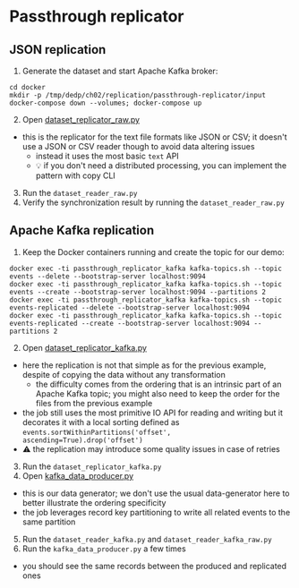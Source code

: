# Passthrough replicator
## JSON replication

1. Generate the dataset and start Apache Kafka broker:
```
cd docker
mkdir -p /tmp/dedp/ch02/replication/passthrough-replicator/input
docker-compose down --volumes; docker-compose up
```
2. Open [dataset_replicator_raw.py](dataset_replicator_raw.py)
* this is the replicator for the text file formats like JSON or CSV; it doesn't use a JSON or CSV reader though 
  to avoid data altering issues
  * instead it uses the most basic `text` API
  * 💡 if you don't need a distributed processing, you can implement the pattern with copy CLI
3. Run the `dataset_reader_raw.py`
4. Verify the synchronization result by running the `dataset_reader_raw.py`

## Apache Kafka replication
1. Keep the Docker containers running and create the topic for our demo:
```
docker exec -ti passthrough_replicator_kafka kafka-topics.sh --topic events --delete --bootstrap-server localhost:9094
docker exec -ti passthrough_replicator_kafka kafka-topics.sh --topic events --create --bootstrap-server localhost:9094 --partitions 2
docker exec -ti passthrough_replicator_kafka kafka-topics.sh --topic events-replicated --delete --bootstrap-server localhost:9094
docker exec -ti passthrough_replicator_kafka kafka-topics.sh --topic events-replicated --create --bootstrap-server localhost:9094 --partitions 2
```
2. Open [dataset_replicator_kafka.py](dataset_replicator_kafka.py)
* here the replication is not that simple as for the previous example, despite of copying the data without any 
  transformation
  * the difficulty comes from the ordering that is an intrinsic part of an Apache Kafka topic; you might also 
    need to keep the order for the files from the previous example
* the job still uses the most primitive IO API for reading and writing but it decorates it with a local sorting 
  defined as `events.sortWithinPartitions('offset', ascending=True).drop('offset')`
* ⚠️ the replication may introduce some quality issues in case of retries
3. Run the `dataset_replicator_kafka.py`
4. Open [kafka_data_producer.py](kafka_data_producer.py)
* this is our data generator; we don't use the usual data-generator here to better illustrate the ordering specificity
* the job leverages record key partitioning to write all related events to the same partition
5. Run the `dataset_reader_kafka.py` and `dataset_reader_kafka_raw.py`
6. Run the `kafka_data_producer.py` a few times
* you should see the same records between the produced and replicated ones